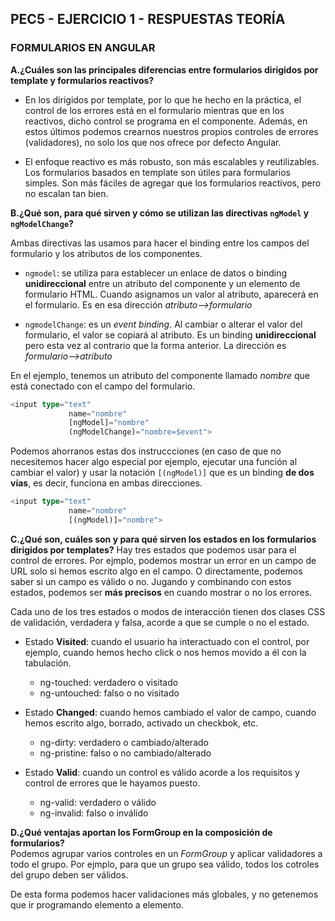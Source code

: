 ## PEC5 - EJERCICIO 1 - RESPUESTAS TEORÍA

### **FORMULARIOS EN ANGULAR**

**A.¿Cuáles son las principales diferencias entre formularios dirigidos por template y formularios reactivos?**

- En los dirigidos por template, por lo que he hecho en la práctica, el control de los errores está en el formulario mientras que en los reactivos, dicho control se programa en el componente. Además, en estos últimos podemos crearnos nuestros propios controles de errores (validadores), no solo los que nos ofrece por defecto Angular.   

- El enfoque reactivo es más robusto, son más escalables y  reutilizables. Los formularios basados en template son útiles para formularios simples. Son más fáciles de agregar que los formularios reactivos, pero no escalan tan bien.


**B.¿Qué son, para qué sirven y cómo se utilizan las directivas `ngModel` y `ngModelChange`?**   

Ambas directivas las usamos para hacer el binding entre los campos del formulario y los atributos de los componentes. 
- `ngmodel`: se utiliza para establecer un enlace de datos o binding **unidireccional** entre un atributo del componente y un elemento de formulario HTML. Cuando asignamos un valor al atributo, aparecerá en el formulario. Es en esa dirección _atributo-->formulario_

- `ngmodelChange`: es un _event binding_. Al cambiar o alterar el valor del formulario, el valor se copiará al atributo. Es un binding **unidireccional** pero esta vez al contrario que la forma anterior. La dirección es _formulario-->atributo_

En el ejemplo, tenemos un atributo del componente llamado _nombre_ que está conectado con el campo del formulario.

``` typescript
<input type="text"
             name="nombre"
             [ngModel]="nombre"
             (ngModelChange)="nombre=$event">
```

Podemos ahorranos estas dos instruccciones (en caso de que no necesitemos hacer algo especial por ejemplo, ejecutar una función al cambiar el valor) y usar la notación `[(ngModel)]` que es un binding **de dos vías**, es decir, funciona en ambas direcciones.

``` typescript
<input type="text"
             name="nombre"
             [(ngModel)]="nombre">
```



**C.¿Qué son, cuáles son y para qué sirven los estados en los formularios dirigidos por templates?**
Hay tres estados que podemos usar para el control de errores. Por ejmplo, podemos mostrar un error en un campo de URL solo si hemos escrito algo en el campo. O directamente, podemos saber si un campo es válido o no. Jugando y combinando con estos estados, podemos ser **más precisos** en cuando mostrar o no los errores.

Cada uno de los tres estados o modos de interacción tienen dos clases CSS de validación, verdadera y falsa, acorde a que se cumple o no el estado.


- Estado **Visited**: cuando el usuario ha interactuado con el control, por ejemplo, cuando hemos hecho click o nos hemos movido a él con la tabulación.
    - ng-touched: verdadero o visitado
    - ng-untouched: falso o no visitado   
   
- Estado **Changed**: cuando hemos cambiado el valor de campo, cuando hemos escrito algo, borrado, activado un checkbok, etc. 
    - ng-dirty: verdadero o cambiado/alterado
    - ng-pristine: falso o no cambiado/alterado

- Estado **Valid**: cuando un control es válido acorde a los requisitos y control de errores que le hayamos puesto.
    - ng-valid: verdadero o válido
    - ng-invalid: falso o inválido


**D.¿Qué ventajas aportan los FormGroup en la composición de formularios?**   
Podemos agrupar varios controles en un _FormGroup_ y aplicar validadores a todo el grupo. Por ejmplo, para que un grupo sea válido, todos los cotroles del grupo deben ser válidos.   

De esta forma podemos hacer validaciones más globales, y no getenemos que ir programando elemento a elemento.

